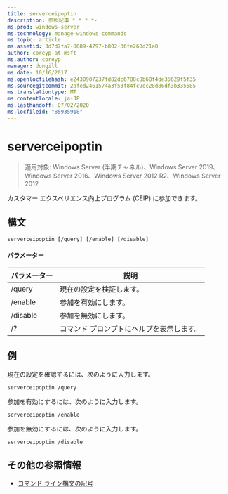 ```yaml
---
title: serverceipoptin
description: 参照記事 * * * *-
ms.prod: windows-server
ms.technology: manage-windows-commands
ms.topic: article
ms.assetid: 3d7d7fa7-0689-4797-b802-36fe260d21a0
author: coreyp-at-msft
ms.author: coreyp
manager: dongill
ms.date: 10/16/2017
ms.openlocfilehash: e2430907237fd82dc6788c8b68f4de35629f5f35
ms.sourcegitcommit: 2afed2461574a3f53f84fc9ec28d86df3b335685
ms.translationtype: MT
ms.contentlocale: ja-JP
ms.lasthandoff: 07/02/2020
ms.locfileid: "85935918"
---
```

# <a name="serverceipoptin"></a>serverceipoptin

> 適用対象: Windows Server (半期チャネル)、Windows Server 2019、Windows Server 2016、Windows Server 2012 R2、Windows Server 2012

カスタマー エクスペリエンス向上プログラム (CEIP) に参加できます。
## <a name="syntax"></a>構文
```
serverceipoptin [/query] [/enable] [/disable]
```
#### <a name="parameters"></a>パラメーター
|パラメーター|説明|
|-------|--------|
|/query|現在の設定を検証します。|
|/enable|参加を有効にします。|
|/disable|参加を無効にします。|
|/?|コマンド プロンプトにヘルプを表示します。|
## <a name="examples"></a>例
現在の設定を確認するには、次のように入力します。
```
serverceipoptin /query
```
参加を有効にするには、次のように入力します。
```
serverceipoptin /enable
```
参加を無効にするには、次のように入力します。
```
serverceipoptin /disable
```
## <a name="additional-references"></a>その他の参照情報
- [コマンド ライン構文の記号](command-line-syntax-key.md)

